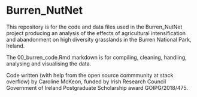 # Burren_NutNet

This repository is for the code and data files used in the Burren_NutNet project producing an analysis of the effects of agricultural intensification and abandonment on high diversity grasslands in the Burren National Park, Ireland.

The 00_burren_code.Rmd markdown is for compiling, cleaning, handling, analysing and visualising the data.

Code written (with help from the open source commmunity at stack overflow) by Caroline McKeon, funded by Irish Research Council Government of Ireland Postgraduate Scholarship award GOIPG/2018/475.
